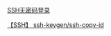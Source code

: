 [SSH无密码登录](https://blog.csdn.net/alifrank/article/details/48241699)

[【SSH】 ssh-keygen/ssh-copy-id](https://www.jianshu.com/p/85398ae952db)


